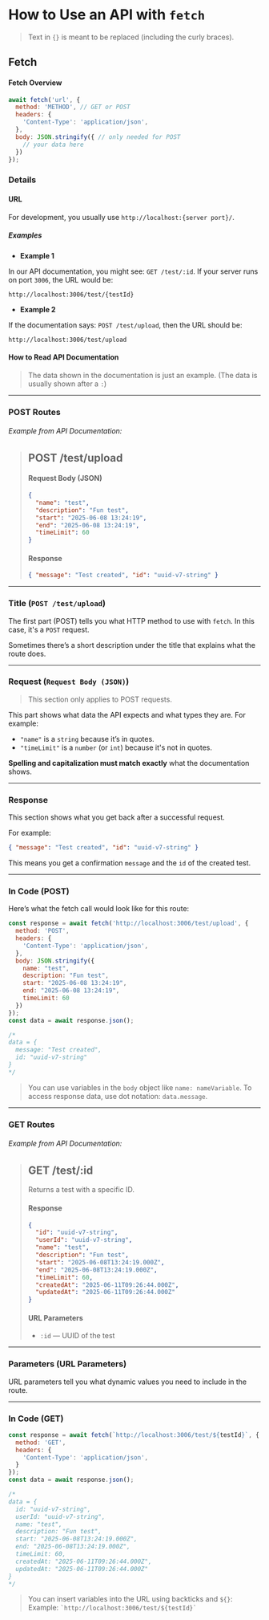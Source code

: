# How to Use an API with `fetch`

> Text in `{}` is meant to be replaced (including the curly braces).

## Fetch

#### Fetch Overview

```js
await fetch('url', {
  method: 'METHOD', // GET or POST
  headers: {
    'Content-Type': 'application/json',
  },
  body: JSON.stringify({ // only needed for POST
    // your data here
  })
});
```

### Details

#### URL

For development, you usually use `http://localhost:{server port}/`.

##### Examples

* **Example 1**

In our API documentation, you might see: `GET /test/:id`.
If your server runs on port `3006`, the URL would be:

```
http://localhost:3006/test/{testId}
```

* **Example 2**

If the documentation says: `POST /test/upload`,
then the URL should be:

```
http://localhost:3006/test/upload
```

#### How to Read API Documentation

> The data shown in the documentation is just an example.
> (The data is usually shown after a `:`)

---

### POST Routes

###### Example from API Documentation:

> ## POST /test/upload
>
> #### Request Body (JSON)
>
> ```json
> {
>   "name": "test",
>   "description": "Fun test",
>   "start": "2025-06-08 13:24:19",
>   "end": "2025-06-08 13:24:19",
>   "timeLimit": 60
> }
> ```
>
> #### Response
>
> ```json
> { "message": "Test created", "id": "uuid-v7-string" }
> ```

---

### Title (`POST /test/upload`)

The first part (POST) tells you what HTTP method to use with `fetch`.
In this case, it's a `POST` request.

Sometimes there’s a short description under the title that explains what the route does.

---

### Request (`Request Body (JSON)`)

> This section only applies to POST requests.

This part shows what data the API expects and what types they are.
For example:

* `"name"` is a `string` because it’s in quotes.
* `"timeLimit"` is a `number` (or `int`) because it's not in quotes.

**Spelling and capitalization must match exactly** what the documentation shows.

---

### Response

This section shows what you get back after a successful request.

For example:

```json
{ "message": "Test created", "id": "uuid-v7-string" }
```

This means you get a confirmation `message` and the `id` of the created test.

---

### In Code (POST)

Here’s what the fetch call would look like for this route:

```js
const response = await fetch('http://localhost:3006/test/upload', {
  method: 'POST',
  headers: {
    'Content-Type': 'application/json',
  },
  body: JSON.stringify({
    name: "test",
    description: "Fun test",
    start: "2025-06-08 13:24:19",
    end: "2025-06-08 13:24:19",
    timeLimit: 60
  })
});
const data = await response.json();

/*
data = {
  message: "Test created",
  id: "uuid-v7-string"
}
*/
```

> You can use variables in the `body` object like `name: nameVariable`.
> To access response data, use dot notation: `data.message`.

---

### GET Routes

###### Example from API Documentation:

> ## GET /test/\:id
>
> Returns a test with a specific ID.
>
> #### Response
>
> ```json
> {
>   "id": "uuid-v7-string",
>   "userId": "uuid-v7-string",
>   "name": "test",
>   "description": "Fun test",
>   "start": "2025-06-08T13:24:19.000Z",
>   "end": "2025-06-08T13:24:19.000Z",
>   "timeLimit": 60,
>   "createdAt": "2025-06-11T09:26:44.000Z",
>   "updatedAt": "2025-06-11T09:26:44.000Z"
> }
> ```
>
> #### URL Parameters
>
> * `:id` — UUID of the test

---

### Parameters (URL Parameters)

URL parameters tell you what dynamic values you need to include in the route.

---

### In Code (GET)

```js
const response = await fetch(`http://localhost:3006/test/${testId}`, {
  method: 'GET',
  headers: {
    'Content-Type': 'application/json',
  }
});
const data = await response.json();

/*
data = {
  id: "uuid-v7-string",
  userId: "uuid-v7-string",
  name: "test",
  description: "Fun test",
  start: "2025-06-08T13:24:19.000Z",
  end: "2025-06-08T13:24:19.000Z",
  timeLimit: 60,
  createdAt: "2025-06-11T09:26:44.000Z",
  updatedAt: "2025-06-11T09:26:44.000Z"
}
*/
```

> You can insert variables into the URL using backticks and `${}`:
> Example: `` `http://localhost:3006/test/${testId}` ``
